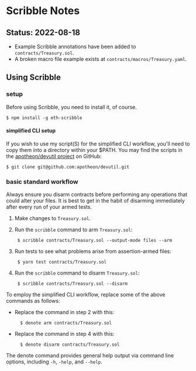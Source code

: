 # Scribble Notes

## Status: 2022-08-18

* Example Scribble annotations have been added to `contracts/Treasury.sol`.
* A broken macro file example exists at `contracts/macros/Treasury.yaml`.


## Using Scribble

### setup

Before using Scribble, you need to install it, of course.

    $ npm install -g eth-scribble

#### simplified CLI setup

If you wish to use my script(S) for the simplified CLI workflow, you'll need to
copy them into a directory within your $PATH.  You may find the scripts in the
[apotheon/devutil project](https://github.com/apotheon/devutil) on GitHub:

    $ git clone git@github.com:apotheon/devutil.git


### basic standard workflow

Always ensure you disarm contracts before performing any operations that could
alter your files.  It is best to get in the habit of disarming immediately
after every run of your armed tests.


1. Make changes to `Treasury.sol`.

2. Run the `scribble` command to arm `Treasury.sol`:

        $ scribble contracts/Treasury.sol --output-mode files --arm

3. Run tests to see what problems arise from assertion-armed files:

        $ yarn test contracts/Treasury.sol

4. Run the `scribble` command to disarm `Treasury.sol`:

        $ scribble contracts/Treasury.sol --disarm

To employ the simplified CLI workflow, replace some of the above commands as
follows:

* Replace the command in step 2 with this:

        $ denote arm contracts/Treasury.sol

* Replace the command in step 4 with this:

        $ denote disarm contracts/Treasury.sol

The denote command provides general help output via command line options,
including `-h`, `-help`, and `--help`.
